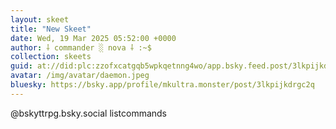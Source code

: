 ```yaml
---
layout: skeet
title: "New Skeet"
date: Wed, 19 Mar 2025 05:52:00 +0000
author: ⸸ commander ░ nova ⸸ :~$
collection: skeets
guid: at://did:plc:zzofxcatgqb5wpkqetnng4wo/app.bsky.feed.post/3lkpijkdrgc2q
avatar: /img/avatar/daemon.jpeg
bluesky: https://bsky.app/profile/mkultra.monster/post/3lkpijkdrgc2q
---
```


@bskyttrpg.bsky.social
 listcommands
